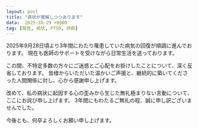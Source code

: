 ```yaml
---
layout: post
title: "病状が寛解しつつあります"
data:  2025-10-29 +0900
tag: [報告, 病状, PTSD, 持病]
---
```


2025年9月28日頃より3年間にわたり罹患していた病気の回復が順調に進んでおります。
現在も医師のサポートを受けながら日常生活を送っております。

この間、不特定多数の方々にご迷惑とご心配をお掛けしたことについて、深く反省しております。
皆様からいただいた温かいご声援と、継続的に築いてくださった人間関係に対し、心から感謝申し上げます。

改めて、私の病状に起因する心の歪みから生じた無礼極まりない言動について、ここにお詫び申し上げます。
3年間にもわたるご無礼の程、誠に申し訳ございませんでした。

今後とも、何卒よろしくお願い申し上げます。
